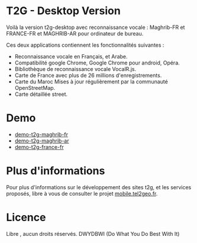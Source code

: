 # T2G - Desktop Version 
Voilà la version t2g-desktop avec reconnaissance vocale : Maghrib-FR et FRANCE-FR et MAGHRIB-AR pour ordinateur de bureau.

Ces deux applications contiennent les fonctionnalités suivantes : 
* Reconnaissance vocale en Français, et Arabe.
* Compatibilité google Chrome, Google Chrome pour android, Opéra.
* Bibliothèque de reconnaissance vocale VocalR.js.
* Carte de France avec plus de 26 millions d'enregistrements.
* Carte du Maroc Mises à jour régulièrement par la communauté OpenStreetMap.
* Carte détaillée street.


# Demo 
* [demo-t2g-maghrib-fr]
* [demo-t2g-maghrib-ar]
* [demo-t2g-france-fr]

# Plus d'informations
Pour plus d'informations sur le développement des sites t2g, et les services proposés, libre à vous de consulter le projet [mobile.tel2geo.fr].

# Licence
Libre , aucun droits réservés.
DWYDBWI (Do What You Do Best With It)


[comment]: #
   [demo-t2g-maghrib-fr]: <https://mobile.tel2geo.fr/t2g-desktop/MAGHRIB-FR/>
   [demo-t2g-maghrib-ar]: <https://mobile.tel2geo.fr/t2g-desktop/MAGHRIB-AR/>
   [demo-t2g-france-fr]: <https://mobile.tel2geo.fr/t2g-desktop/FRANCE-FR/>
   [mobile.tel2geo.fr]: <https://mobile.tel2geo.fr/>
